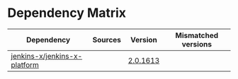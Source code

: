 # Dependency Matrix

Dependency | Sources | Version | Mismatched versions
---------- | ------- | ------- | -------------------
[jenkins-x/jenkins-x-platform](https://github.com/jenkins-x/jenkins-x-platform) |  | [2.0.1613](https://github.com/jenkins-x/jenkins-x-platform/releases/tag/v2.0.1613) | 
